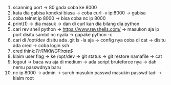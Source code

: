 1. scanning port -> 80 gada coba ke 8000
2. kata dia gabisa koneksi biasa -> coba curl -v ip:8000 -> gabisa 
3. coba telnet ip 8000 -> bisa coba nc ip 8000
4. print(1) -> dia masuk -> dan di curl kan dia bilang dia python
5. cari rev shell python -> https://www.revshells.com/ -> masukon aja ip port disitu sambil nc nyala -> gapake python -c
6. cari di /opt/dev disitu ada .git ls -la aja -> config nya coba di cat -> disitu ada cred -> coba login ssh
7. cred think:_TH1NKINGPirate$_
8. klaim user flag -> ke /opt/dev -> git status -> git restore namafile -> cat 
9. logout -> baca wu aja di medium -> ada script bruteforce nya -> dah nemu passwdnya baru
10. nc ip 8000 -> admin -> suruh masukin passwd masukin passwd tadi -> klaim root
